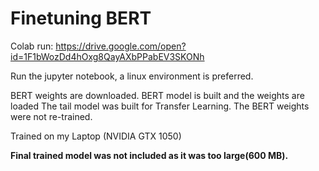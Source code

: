 # Finetuning BERT

Colab run: https://drive.google.com/open?id=1F1bWozDd4hOxg8QayAXbPPabEV3SKONh

Run the jupyter notebook, a linux environment is preferred.

BERT weights are downloaded.
BERT model is built and the weights are loaded
The tail model was built for Transfer Learning.
The BERT weights were not re-trained.

Trained on my Laptop (NVIDIA GTX 1050)

**Final trained model was not included as it was too large(600 MB).**
